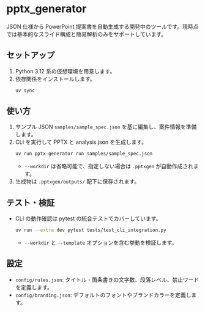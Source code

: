 # pptx_generator

JSON 仕様から PowerPoint 提案書を自動生成する開発中のツールです。現時点では基本的なスライド構成と簡易解析のみをサポートしています。

## セットアップ
1. Python 3.12 系の仮想環境を用意します。
2. 依存関係をインストールします。
   ```bash
   uv sync
   ```

## 使い方
1. サンプル JSON `samples/sample_spec.json` を基に編集し、案件情報を準備します。
2. CLI を実行して PPTX と analysis.json を生成します。
   ```bash
   uv run pptx-generator run samples/sample_spec.json
   ```
   - `--workdir` は省略可能で、指定しない場合は `.pptxgen` が自動作成されます。
3. 生成物は `.pptxgen/outputs/` 配下に保存されます。

## テスト・検証
- CLI の動作確認は pytest の統合テストでカバーしています。
  ```bash
  uv run --extra dev pytest tests/test_cli_integration.py
  ```
  - `--workdir` と `--template` オプションを含む挙動を検証します。

## 設定
- `config/rules.json`: タイトル・箇条書きの文字数、段落レベル、禁止ワードを定義します。
- `config/branding.json`: デフォルトのフォントやブランドカラーを定義します。
